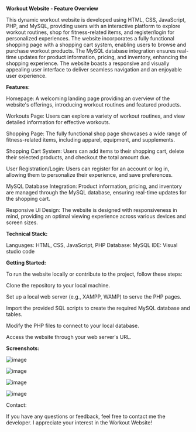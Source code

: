**Workout Website - Feature Overview**

This dynamic workout website is developed using HTML, CSS, JavaScript, PHP, and MySQL, providing users with an interactive platform to explore workout routines, shop for fitness-related items, and register/login for personalized experiences. The website incorporates a fully functional shopping page with a shopping cart system, enabling users to browse and purchase workout products. The MySQL database integration ensures real-time updates for product information, pricing, and inventory, enhancing the shopping experience. The website boasts a responsive and visually appealing user interface to deliver seamless navigation and an enjoyable user experience.

**Features:**

Homepage: A welcoming landing page providing an overview of the website's offerings, introducing workout routines and featured products.

Workouts Page: Users can explore a variety of workout routines, and view detailed information for effective workouts.

Shopping Page: The fully functional shop page showcases a wide range of fitness-related items, including apparel, equipment, and supplements.

Shopping Cart System: Users can add items to their shopping cart, delete their selected products, and checkout the total amount due.

User Registration/Login: Users can register for an account or log in, allowing them to personalize their experience, and save preferences.

MySQL Database Integration: Product information, pricing, and inventory are managed through the MySQL database, ensuring real-time updates for the shopping cart.

Responsive UI Design: The website is designed with responsiveness in mind, providing an optimal viewing experience across various devices and screen sizes.

**Technical Stack:**

Languages: HTML, CSS, JavaScript, PHP
Database: MySQL
IDE: Visual studio code

**Getting Started:**

To run the website locally or contribute to the project, follow these steps:

Clone the repository to your local machine.

Set up a local web server (e.g., XAMPP, WAMP) to serve the PHP pages.

Import the provided SQL scripts to create the required MySQL database and tables.

Modify the PHP files to connect to your local database.

Access the website through your web server's URL.

**Screenshots:**

![image](https://github.com/Mrcool199/gymwebsite/assets/119867639/02b765e9-8e63-4647-90df-05aedd9580cc)

![image](https://github.com/Mrcool199/gymwebsite/assets/119867639/7dc36b77-a4e6-42d7-9ba8-870aecb84c55)

![image](https://github.com/Mrcool199/gymwebsite/assets/119867639/1c3531ac-bb3b-4575-afcd-d21ab78c2cc2)

![image](https://github.com/Mrcool199/gymwebsite/assets/119867639/40383ee2-fbfb-4b9d-a310-b9fe67e46ac7)

Contact:

If you have any questions or feedback, feel free to contact me the developer. I appreciate your interest in the Workout Website!
